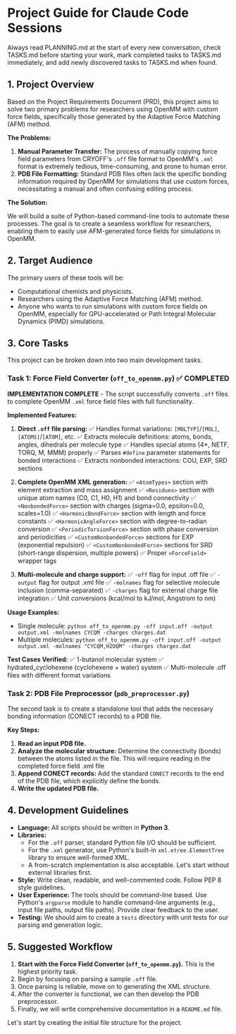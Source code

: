# Project Guide for Claude Code Sessions

Always read PLANNING.md at the start of every new conversation, check TASKS.md before starting your work, mark completed tasks to TASKS.md immediately, and add newly discovered tasks to TASKS.md when found.

## 1. Project Overview

Based on the Project Requirements Document (PRD), this project aims to solve two primary problems for researchers using OpenMM with custom force fields, specifically those generated by the Adaptive Force Matching (AFM) method.

**The Problems:**

1.  **Manual Parameter Transfer:** The process of manually copying force field parameters from CRYOFF's `.off` file format to OpenMM's `.xml` format is extremely tedious, time-consuming, and prone to human error.
2.  **PDB File Formatting:** Standard PDB files often lack the specific bonding information required by OpenMM for simulations that use custom forces, necessitating a manual and often confusing editing process.

**The Solution:**

We will build a suite of Python-based command-line tools to automate these processes. The goal is to create a seamless workflow for researchers, enabling them to easily use AFM-generated force fields for simulations in OpenMM.

## 2. Target Audience

The primary users of these tools will be:

*   Computational chemists and physicists.
*   Researchers using the Adaptive Force Matching (AFM) method.
*   Anyone who wants to run simulations with custom force fields on OpenMM, especially for GPU-accelerated or Path Integral Molecular Dynamics (PIMD) simulations.

## 3. Core Tasks

This project can be broken down into two main development tasks.

### Task 1: Force Field Converter (`off_to_openmm.py`) ✅ COMPLETED

**IMPLEMENTATION COMPLETE** - The script successfully converts `.off` files to complete OpenMM `.xml` force field files with full functionality.

**Implemented Features:**

1.  **Direct `.off` file parsing:**
    ✅ Handles format variations: `[MOLTYP]`/`[MOL]`, `[ATOMS]`/`[ATOM]`, etc.
    ✅ Extracts molecule definitions: atoms, bonds, angles, dihedrals per molecule type
    ✅ Handles special atoms (4*, NETF, TORQ, M, MMM) properly
    ✅ Parses `#define` parameter statements for bonded interactions
    ✅ Extracts nonbonded interactions: COU, EXP, SRD sections

2.  **Complete OpenMM XML generation:**
    ✅ `<AtomTypes>` section with element extraction and mass assignment
    ✅ `<Residues>` section with unique atom names (C0, C1, H0, H1) and bond connectivity
    ✅ `<NonbondedForce>` section with charges (sigma=0.0, epsilon=0.0, scales=1.0)
    ✅ `<HarmonicBondForce>` section with length and force constants
    ✅ `<HarmonicAngleForce>` section with degree-to-radian conversion
    ✅ `<PeriodicTorsionForce>` section with phase conversion and periodicities
    ✅ `<CustomNonbondedForce>` sections for EXP (exponential repulsion)
    ✅ `<CustomNonbondedForce>` sections for SRD (short-range dispersion, multiple powers)
    ✅ Proper `<ForceField>` wrapper tags

3.  **Multi-molecule and charge support:**
    ✅ `-off` flag for input .off file
    ✅ `-output` flag for output .xml file
    ✅ `-molnames` flag for selective molecule inclusion (comma-separated)
    ✅ `-charges` flag for external charge file integration
    ✅ Unit conversions (kcal/mol to kJ/mol, Angstrom to nm)

**Usage Examples:**
- Single molecule: `python off_to_openmm.py -off input.off -output output.xml -molnames CYCQM -charges charges.dat`
- Multiple molecules: `python off_to_openmm.py -off input.off -output output.xml -molnames "CYCQM,H2OQM" -charges charges.dat`

**Test Cases Verified:**
✅ 1-butanol molecular system
✅ hydrated_cyclohexene (cyclohexene + water) system
✅ Multi-molecule .off files with different format variations
    


### Task 2: PDB File Preprocessor (`pdb_preprocessor.py`)

The second task is to create a standalone tool that adds the necessary bonding information (CONECT records) to a PDB file.

**Key Steps:**

1.  **Read an input PDB file.**
2.  **Analyze the molecular structure:** Determine the connectivity (bonds) between the atoms listed in the file. This will require reading in the completed force field .xml file
3.  **Append CONECT records:** Add the standard `CONECT` records to the end of the PDB file, which explicitly define the bonds.
4.  **Write the updated PDB file.**

## 4. Development Guidelines

*   **Language:** All scripts should be written in **Python 3**.
*   **Libraries:**
    *   For the `.off` parser, standard Python file I/O should be sufficient.
    *   For the `.xml` generator, use Python's built-in `xml.etree.ElementTree` library to ensure well-formed XML.
    *   A from-scratch implementation is also acceptable. Let's start without external libraries first.
*   **Style:** Write clean, readable, and well-commented code. Follow PEP 8 style guidelines.
*   **User Experience:** The tools should be command-line based. Use Python's `argparse` module to handle command-line arguments (e.g., input file paths, output file paths). Provide clear feedback to the user.
*   **Testing:** We should aim to create a `tests` directory with unit tests for our parsing and generation logic.

## 5. Suggested Workflow

1.  **Start with the Force Field Converter (`off_to_openmm.py`).** This is the highest priority task.
2.  Begin by focusing on parsing a sample `.off` file.
3.  Once parsing is reliable, move on to generating the XML structure.
4.  After the converter is functional, we can then develop the PDB preprocessor.
5.  Finally, we will write comprehensive documentation in a `README.md` file.

Let's start by creating the initial file structure for the project.


